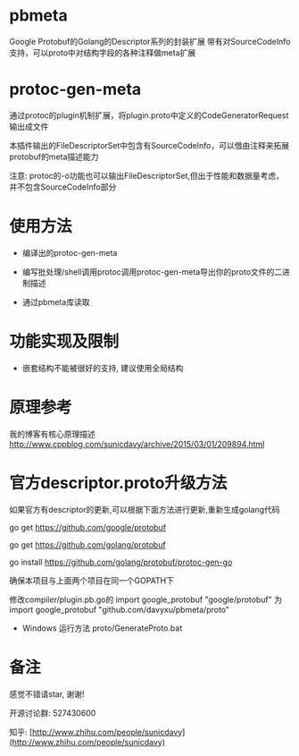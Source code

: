 # pbmeta
Google Protobuf的Golang的Descriptor系列的封装扩展
带有对SourceCodeInfo支持，可以proto中对结构字段的各种注释做meta扩展

# protoc-gen-meta
通过protoc的plugin机制扩展，将plugin.proto中定义的CodeGeneratorRequest输出成文件

本插件输出的FileDescriptorSet中包含有SourceCodeInfo，可以借由注释来拓展protobuf的meta描述能力


注意: protoc的-o功能也可以输出FileDescriptorSet,但出于性能和数据量考虑，并不包含SourceCodeInfo部分

# 使用方法

* 编译出的protoc-gen-meta

* 编写批处理/shell调用protoc调用protoc-gen-meta导出你的proto文件的二进制描述

* 通过pbmeta库读取

# 功能实现及限制

* 嵌套结构不能被很好的支持, 建议使用全局结构


# 原理参考
我的博客有核心原理描述
http://www.cppblog.com/sunicdavy/archive/2015/03/01/209894.html

# 官方descriptor.proto升级方法
如果官方有descriptor的更新,可以根据下面方法进行更新,重新生成golang代码

go get https://github.com/google/protobuf

go get https://github.com/golang/protobuf

go install https://github.com/golang/protobuf/protoc-gen-go

确保本项目与上面两个项目在同一个GOPATH下

修改compiler/plugin.pb.go的 import google_protobuf "google/protobuf"
为 import google_protobuf "github.com/davyxu/pbmeta/proto"

* Windows 运行方法 proto/GenerateProto.bat


# 备注

感觉不错请star, 谢谢!

开源讨论群: 527430600

知乎: [http://www.zhihu.com/people/sunicdavy](http://www.zhihu.com/people/sunicdavy)

